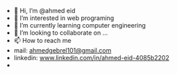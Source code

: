 - 👋 Hi, I’m @ahmed eid 
- 👀 I’m interested in web programing
- 🌱 I’m currently learning computer engineering
- 💞️ I’m looking to collaborate on ...
- 📫 How to reach me 
- mail: ahmedgebrel101@gmail.com
- linkedin: www.linkedin.com/in/ahmed-eid-4085b2202
- 

<!---
ahmedeid101/ahmedeid101 is a ✨ special ✨ repository because its `README.md` (this file) appears on your GitHub profile.
You can click the Preview link to take a look at your changes.
--->
